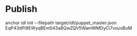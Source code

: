 
# Publish
anchor idl init --filepath target/idl/puppet_master.json EqP43dPi9EWyqBEm543a8QwZQV5WamWMDyCi7vousBuM
